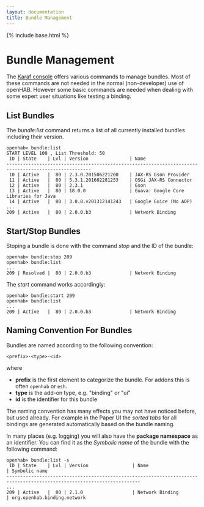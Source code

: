 ```yaml
---
layout: documentation
title: Bundle Management
---
```


{% include base.html %}

# Bundle Management

The [Karaf console](console.html) offers various commands to manage bundles. Most of these commands are not needed in the normal (non-developer) use of openHAB. However some basic commands are needed when dealing with some expert user situations like testing a binding.

## List Bundles

The _bundle:list_ command returns a list of all currently installed bundles including their version.

```text
openhab> bundle:list
START LEVEL 100 , List Threshold: 50
 ID | State    | Lvl | Version               | Name
-----------------------------------------------------------------------------------------------------
 10 | Active   |  80 | 2.3.0.201506221200    | JAX-RS Gson Provider
 11 | Active   |  80 | 5.3.1.201602281253    | OSGi JAX-RS Connector
 12 | Active   |  80 | 2.3.1                 | Gson
 13 | Active   |  80 | 18.0.0                | Guava: Google Core Libraries for Java
 14 | Active   |  80 | 3.0.0.v201312141243   | Google Guice (No AOP)
...
209 | Active   |  80 | 2.0.0.b3              | Network Binding
```

## Start/Stop Bundles

Stoping a bundle is done with the command _stop_ and the ID of the bundle:

```text
openhab> bundle:stop 209
openhab> bundle:list
...
209 | Resolved |  80 | 2.0.0.b3              | Network Binding
```

The _start_ command works accordingly:

```text
openhab> bundle:start 209
openhab> bundle:list
...
209 | Active   |  80 | 2.0.0.b3              | Network Binding
```

## Naming Convention For Bundles

Bundles are named according to the following convention:

```text
<prefix>-<type>-<id>
```

where

- **prefix** is the first element to categorize the bundle.
  For addons this is often `openhab` or `esh`. 
- **type** is the add-on type, e.g. "binding" or "ui"
- **id** is the identifier for this bundle

The naming convention has many effects you may not have noticed before, but used already.
For example in the Paper UI the *sorted tabs* for all bindings are generated automatically based on the bundle naming.

In many places (e.g. logging) you will also have the **package namespace** as an identifier.
You can find it as the *Symbolic name* of the bundle with the following command:

```text
openhab> bundle:list -s
 ID | State    | Lvl | Version                | Name                        | Symbolic name
-----------------------------------------------------------------------------------------------------------------------
...
209 | Active   |  80 | 2.1.0                  | Network Binding             | org.openhab.binding.network
```
